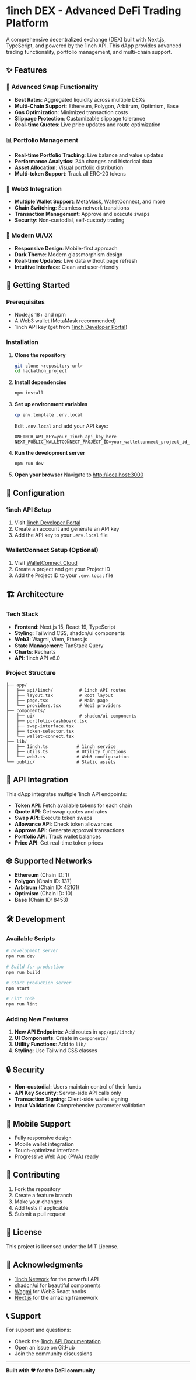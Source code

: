 # 1inch DEX - Advanced DeFi Trading Platform

A comprehensive decentralized exchange (DEX) built with Next.js, TypeScript, and powered by the 1inch API. This dApp provides advanced trading functionality, portfolio management, and multi-chain support.

## ✨ Features

### 🔄 Advanced Swap Functionality
- **Best Rates**: Aggregated liquidity across multiple DEXs
- **Multi-Chain Support**: Ethereum, Polygon, Arbitrum, Optimism, Base
- **Gas Optimization**: Minimized transaction costs
- **Slippage Protection**: Customizable slippage tolerance
- **Real-time Quotes**: Live price updates and route optimization

### 📊 Portfolio Management
- **Real-time Portfolio Tracking**: Live balance and value updates
- **Performance Analytics**: 24h changes and historical data
- **Asset Allocation**: Visual portfolio distribution
- **Multi-token Support**: Track all ERC-20 tokens

### 🔗 Web3 Integration
- **Multiple Wallet Support**: MetaMask, WalletConnect, and more
- **Chain Switching**: Seamless network transitions
- **Transaction Management**: Approve and execute swaps
- **Security**: Non-custodial, self-custody trading

### 🎨 Modern UI/UX
- **Responsive Design**: Mobile-first approach
- **Dark Theme**: Modern glassmorphism design
- **Real-time Updates**: Live data without page refresh
- **Intuitive Interface**: Clean and user-friendly

## 🚀 Getting Started

### Prerequisites
- Node.js 18+ and npm
- A Web3 wallet (MetaMask recommended)
- 1inch API key (get from [1inch Developer Portal](https://portal.1inch.dev/))

### Installation

1. **Clone the repository**
   ```bash
   git clone <repository-url>
   cd hackathon_project
   ```

2. **Install dependencies**
   ```bash
   npm install
   ```

3. **Set up environment variables**
   ```bash
   cp env.template .env.local
   ```
   
   Edit `.env.local` and add your API keys:
   ```env
   ONEINCH_API_KEY=your_1inch_api_key_here
   NEXT_PUBLIC_WALLETCONNECT_PROJECT_ID=your_walletconnect_project_id_here
   ```

4. **Run the development server**
   ```bash
   npm run dev
   ```

5. **Open your browser**
   Navigate to [http://localhost:3000](http://localhost:3000)

## 🔧 Configuration

### 1inch API Setup
1. Visit [1inch Developer Portal](https://portal.1inch.dev/)
2. Create an account and generate an API key
3. Add the API key to your `.env.local` file

### WalletConnect Setup (Optional)
1. Visit [WalletConnect Cloud](https://cloud.walletconnect.com/)
2. Create a project and get your Project ID
3. Add the Project ID to your `.env.local` file

## 🏗️ Architecture

### Tech Stack
- **Frontend**: Next.js 15, React 19, TypeScript
- **Styling**: Tailwind CSS, shadcn/ui components
- **Web3**: Wagmi, Viem, Ethers.js
- **State Management**: TanStack Query
- **Charts**: Recharts
- **API**: 1inch API v6.0

### Project Structure
```
├── app/
│   ├── api/1inch/          # 1inch API routes
│   ├── layout.tsx          # Root layout
│   ├── page.tsx            # Main page
│   └── providers.tsx       # Web3 providers
├── components/
│   ├── ui/                 # shadcn/ui components
│   ├── portfolio-dashboard.tsx
│   ├── swap-interface.tsx
│   ├── token-selector.tsx
│   └── wallet-connect.tsx
├── lib/
│   ├── 1inch.ts           # 1inch service
│   ├── utils.ts           # Utility functions
│   └── web3.ts            # Web3 configuration
└── public/                # Static assets
```

## 🔌 API Integration

This dApp integrates multiple 1inch API endpoints:

- **Token API**: Fetch available tokens for each chain
- **Quote API**: Get swap quotes and rates
- **Swap API**: Execute token swaps
- **Allowance API**: Check token allowances
- **Approve API**: Generate approval transactions
- **Portfolio API**: Track wallet balances
- **Price API**: Get real-time token prices

## 🌐 Supported Networks

- **Ethereum** (Chain ID: 1)
- **Polygon** (Chain ID: 137)
- **Arbitrum** (Chain ID: 42161)
- **Optimism** (Chain ID: 10)
- **Base** (Chain ID: 8453)

## 🛠️ Development

### Available Scripts

```bash
# Development server
npm run dev

# Build for production
npm run build

# Start production server
npm start

# Lint code
npm run lint
```

### Adding New Features

1. **New API Endpoints**: Add routes in `app/api/1inch/`
2. **UI Components**: Create in `components/`
3. **Utility Functions**: Add to `lib/`
4. **Styling**: Use Tailwind CSS classes

## 🔒 Security

- **Non-custodial**: Users maintain control of their funds
- **API Key Security**: Server-side API calls only
- **Transaction Signing**: Client-side wallet signing
- **Input Validation**: Comprehensive parameter validation

## 📱 Mobile Support

- Fully responsive design
- Mobile wallet integration
- Touch-optimized interface
- Progressive Web App (PWA) ready

## 🤝 Contributing

1. Fork the repository
2. Create a feature branch
3. Make your changes
4. Add tests if applicable
5. Submit a pull request

## 📄 License

This project is licensed under the MIT License.

## 🙏 Acknowledgments

- [1inch Network](https://1inch.io/) for the powerful API
- [shadcn/ui](https://ui.shadcn.com/) for beautiful components
- [Wagmi](https://wagmi.sh/) for Web3 React hooks
- [Next.js](https://nextjs.org/) for the amazing framework

## 📞 Support

For support and questions:
- Check the [1inch API Documentation](https://docs.1inch.io/)
- Open an issue on GitHub
- Join the community discussions

---

**Built with ❤️ for the DeFi community**
